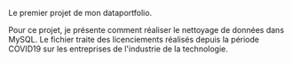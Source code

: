 Le premier projet de mon dataportfolio.

Pour ce projet, je présente comment réaliser le nettoyage de données dans MySQL.
Le fichier traite des licenciements réalisés depuis la période COVID19 sur les entreprises de
l'industrie de la technologie.
